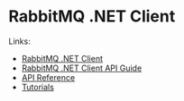 # RabbitMQ .NET Client

Links:

* [RabbitMQ .NET Client](https://www.rabbitmq.com/dotnet.html)
* [RabbitMQ .NET Client API Guide](https://www.rabbitmq.com/dotnet-api-guide.html)
* [API Reference](api/RabbitMQ.Client.html)
* [Tutorials](https://www.rabbitmq.com/tutorials/tutorial-one-dotnet.html)
